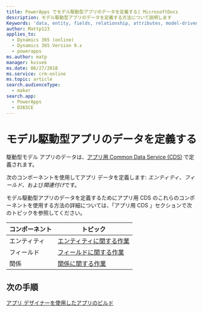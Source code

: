 ```yaml
---
title: PowerApps でモデル駆動型アプリのデータを定義する| MicrosoftDocs
description: モデル駆動型アプリのデータを定義する方法について説明します
Keywords: 'data, entity, fields, relationship, attributes, model-driven app'
author: Mattp123
applies_to:
  - Dynamics 365 (online)
  - Dynamics 365 Version 9.x
  - powerapps
ms.author: matp
manager: kvivek
ms.date: 06/27/2018
ms.service: crm-online
ms.topic: article
search.audienceType:
  - maker
search.app:
  - PowerApps
  - D365CE
---
```

# <a name="define-data-for-your-model-driven-app"></a>モデル駆動型アプリのデータを定義する

駆動型モデル アプリのデータは、[アプリ用 Common Data Service (CDS)](../common-data-service/data-platform-intro.md) で定義されます。 

次のコンポーネントを使用してアプリ データを定義します: *エンティティ*、*フィールド*、および*関連付け*です。

モデル駆動型アプリのデータを定義するためにアプリ用 CDS のこれらのコンポーネントを使用する方法の詳細については、「アプリ用 CDS 」セクションで次のトピックを参照してください。

|コンポーネント |トピック|
|-----|----|
|エンティティ| [エンティティに関する作業](../common-data-service/entity-overview.md)|
|フィールド| [フィールドに関する作業](../common-data-service/fields-overview.md)|
|関係| [関係に関する作業](../common-data-service/relationships-overview.md)|

## <a name="next-step"></a>次の手順

[アプリ デザイナーを使用したアプリのビルド](design-custom-business-apps-using-app-designer.md)

